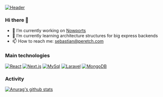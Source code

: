 [![Header](https://scontent.fmvd2-1.fna.fbcdn.net/v/t1.0-9/39913645_234351214090276_8280407079345192960_o.png?_nc_cat=104&ccb=2&_nc_sid=e3f864&_nc_eui2=AeH8aoNksTJ1LIQlmyCMqVnsOY15XIhqfuU5jXlciGp-5Xcaj7E-CjBtP3hcbpY8Odc&_nc_ohc=5kyns8nhlBUAX8jLjCD&_nc_ht=scontent.fmvd2-1.fna&oh=9893e89cf46d4bffb82989e4dc3aba19&oe=5FFF1C69 "Header")](https://peretch.com/)


### Hi there 👋

- 🔭 I’m currently working on [Nowports](https://nowports.com)
- 🌱 I’m currently learning architecture structures for big express backends
- 📫 How to reach me: sebastian@peretch.com

### Main technologies

[![React](https://img.shields.io/static/v1?label=&message=React&logo=react&logoColor=blue&labelColor=white&color=blue)](https://reactjs.org/)
[![Next.js](https://img.shields.io/static/v1?label=&message=Next.js&logo=Next.js&logoColor=black&labelColor=white&color=black)](https://nextjs.org/)
[![MySql](https://img.shields.io/static/v1?label=&message=MySql&logo=mysql&logoColor=darkblue&labelColor=white&color=darkblue)](https://mysql.com/)
[![Laravel](https://img.shields.io/static/v1?label=&message=Laravel&logo=laravel&logoColor=orange&labelColor=white&color=orange)](https://laravel.com)
[![MongoDB](https://img.shields.io/static/v1?label=&message=MongoDB&logo=mongodb&darkgreen=darkblue&labelColor=white&color=darkgreen)](https://mongodb.com/)

### Activity
[![Anurag's github stats](https://github-readme-stats.vercel.app/api?username=peretch&count_private=true&show_icons=true&theme=dark)](https://laravel.com)
